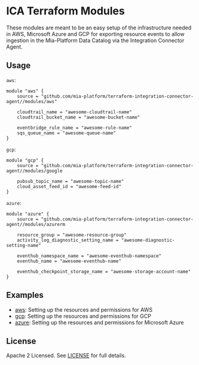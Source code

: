 # ICA Terraform Modules

These modules are meant to be an easy setup of the infrastructure needed in AWS, Microsoft Azure and GCP for exporting
resource events to allow ingestion in the Mia-Platform Data Catalog via the Integration Connector Agent.

## Usage

`aws`:

```hcl
module "aws" {
	source = "github.com/mia-platform/terraform-integration-connector-agent//modules/aws"

	cloudtrail_name = "awesome-cloudtrail-name"
	cloudtrail_bucket_name = "awesome-bucket-name"

	eventbridge_rule_name = "awesome-rule-name"
	sqs_queue_name = "awesome-queue-name"
}
```

`gcp`:

```hcl
module "gcp" {
	source = "github.com/mia-platform/terraform-integration-connector-agent//modules/google

	pubsub_topic_name = "awesome-topic-name"
	cloud_asset_feed_id = "awesome-feed-id"
}
```

`azure`:

```hcl
module "azure" {
	source = "github.com/mia-platform/terraform-integration-connector-agent//modules/azurerm

	resource_group = "awesome-resource-group"
	activity_log_diagnostic_setting_name = "awesome-diagnostic-setting-name"

	eventhub_namespace_name = "awesome-eventhub-namespace"
	eventhub_name = "awesome-eventhub-name"

	eventhub_checkpoint_storage_name = "awesome-storage-account-name"
}
```

## Examples

- [aws](./examples/aws): Setting up the resources and permissions for AWS
- [gcp](./examples/gcp/): Setting up the resources and permissions for GCP
- [azure](./examples/azure/): Setting up the resources and permissions for Microsoft Azure

## License

Apache 2 Licensed. See [LICENSE](./LICENSE) for full details.
